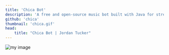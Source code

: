 ```yaml
---
title: 'Chica Bot'
description: 'A free and open-source music bot built with Java for streaming music into your discord calls.'
github: 'chica'
thumbnail: 'chica.gif'
head: 
    title: "Chica Bot | Jordan Tucker"
---
```


![my image](~/assets/freddy.png)
